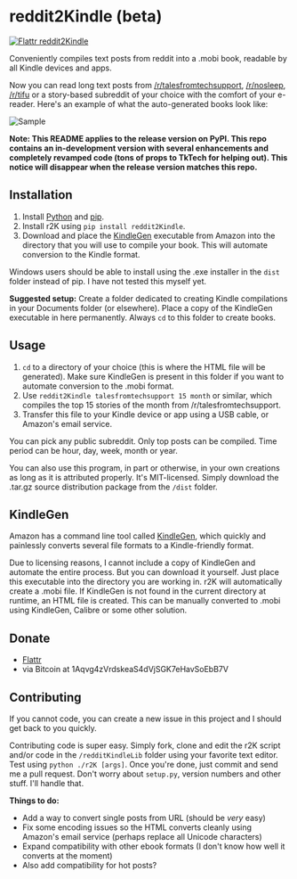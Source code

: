 reddit2Kindle (beta)
====================

[![Flattr reddit2Kindle](http://api.flattr.com/button/flattr-badge-large.png)](https://flattr.com/submit/auto?user_id=Antrikshy&url=github.com/Antrikshy/reddit2Kindle&title=reddit2Kindle&language=English&tags=github&category=software)

Conveniently compiles text posts from reddit into a .mobi book, readable by all Kindle devices and apps.

Now you can read long text posts from [/r/talesfromtechsupport](http://reddit.com/r/talesfromtechsupport), [/r/nosleep](http://reddit.com/r/nosleep), [/r/tifu](http://reddit.com/r/tifu) or a story-based subreddit of your choice with the comfort of your e-reader. Here's an example of what the auto-generated books look like:

![Sample](http://i.imgur.com/sw6iMYX.png)

**Note: This README applies to the release version on PyPI. This repo contains an in-development version with several enhancements and completely revamped code (tons of props to TkTech for helping out). This notice will disappear when the release version matches this repo.**

Installation
------------
1. Install [Python](https://www.python.org/downloads) and [pip](http://pip.readthedocs.org/en/latest/installing.html).
2. Install r2K using `pip install reddit2Kindle`.
3. Download and place the [KindleGen](http://www.amazon.com/gp/feature.html/?ie=UTF8&camp=1789&creative=390957&docId=1000765211&linkCode=ur2&pf_rd_i=1000729511&pf_rd_m=ATVPDKIKX0DER&pf_rd_p=1343256962&pf_rd_r=1PVPS0HAD6ZBTADSD8SA&pf_rd_s=center-6&pf_rd_t=1401&tag=rinointe-20&linkId=3VCDXGTPPQQH3TX5) executable from Amazon into the directory that you will use to compile your book. This will automate conversion to the Kindle format.

Windows users should be able to install using the .exe installer in the `dist` folder instead of pip. I have not tested this myself yet.

**Suggested setup:** Create a folder dedicated to creating Kindle compilations in your Documents folder (or elsewhere). Place a copy of the KindleGen executable in here permanently. Always `cd` to this folder to create books.

Usage
-----
1. `cd` to a directory of your choice (this is where the HTML file will be generated). Make sure KindleGen is present in this folder if you want to automate conversion to the .mobi format.
2. Use `reddit2Kindle talesfromtechsupport 15 month` or similar, which compiles the top 15 stories of the month from /r/talesfromtechsupport.
3. Transfer this file to your Kindle device or app using a USB cable, or Amazon's email service.

You can pick any public subreddit. Only top posts can be compiled. Time period can be hour, day, week, month or year.

You can also use this program, in part or otherwise, in your own creations as long as it is attributed properly. It's MIT-licensed. Simply download the .tar.gz source distribution package from the `/dist` folder.

KindleGen
---------
Amazon has a command line tool called [KindleGen](http://www.amazon.com/gp/feature.html/?ie=UTF8&camp=1789&creative=390957&docId=1000765211&linkCode=ur2&pf_rd_i=1000729511&pf_rd_m=ATVPDKIKX0DER&pf_rd_p=1343256962&pf_rd_r=1PVPS0HAD6ZBTADSD8SA&pf_rd_s=center-6&pf_rd_t=1401&tag=rinointe-20&linkId=3VCDXGTPPQQH3TX5), which quickly and painlessly converts several file formats to a Kindle-friendly format.

Due to licensing reasons, I cannot include a copy of KindleGen and automate the entire process. But you can download it yourself. Just place this executable into the directory you are working in. r2K will automatically create a .mobi file. If KindleGen is not found in the current directory at runtime, an HTML file is created. This can be manually converted to .mobi using KindleGen, Calibre or some other solution.

Donate
------
* [Flattr](https://flattr.com/submit/auto?user_id=Antrikshy&url=github.com/Antrikshy/reddit2Kindle&title=reddit2Kindle&language=English&tags=github&category=software)
* via Bitcoin at 1Aqvg4zVrdskeaS4dVjSGK7eHavSoEbB7V

Contributing
------------
If you cannot code, you can create a new issue in this project and I should get back to you quickly.

Contributing code is super easy. Simply fork, clone and edit the r2K script and/or code in the `/redditKindleLib` folder using your favorite text editor. Test using `python ./r2K [args]`. Once you're done, just commit and send me a pull request. Don't worry about `setup.py`, version numbers and other stuff. I'll handle that.

**Things to do:**

* Add a way to convert single posts from URL (should be _very_ easy)
* Fix some encoding issues so the HTML converts cleanly using Amazon's email service (perhaps replace all Unicode characters)
* Expand compatibility with other ebook formats (I don't know how well it converts at the moment)
* Also add compatibility for hot posts?
